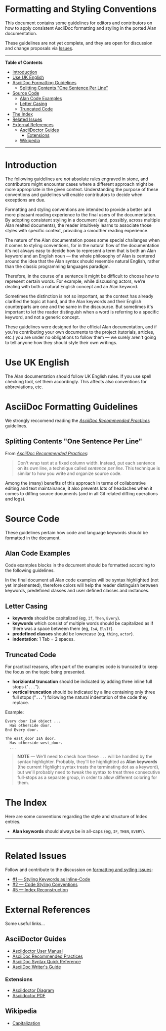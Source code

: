 # Formatting and Styling Conventions

This document contains some guidelines for editors and contributors on how to apply consistent AsciiDoc formatting and styling in the ported Alan documentation.

These guidelines are not yet complete, and they are open for discussion and change proposals via [Issues].


-----

**Table of Contents**

<!-- MarkdownTOC autolink="true" bracket="round" autoanchor="false" lowercase="only_ascii" uri_encoding="true" levels="1,2,3" -->

- [Introduction](#introduction)
- [Use UK English](#use-uk-english)
- [AsciiDoc Formatting Guidelines](#asciidoc-formatting-guidelines)
    - [Splitting Contents "One Sentence Per Line"](#splitting-contents-one-sentence-per-line)
- [Source Code](#source-code)
    - [Alan Code Examples](#alan-code-examples)
    - [Letter Casing](#letter-casing)
    - [Truncated Code](#truncated-code)
- [The Index](#the-index)
- [Related Issues](#related-issues)
- [External References](#external-references)
    - [AsciiDoctor Guides](#asciidoctor-guides)
        - [Extensions](#extensions)
    - [Wikipedia](#wikipedia)

<!-- /MarkdownTOC -->

-----

# Introduction

The following guidelines are _not_ absolute rules engraved in stone, and contributors might encounter cases where a different approach might be more appropriate in the given context. Understanding the purpose of these conventions and guidelines will enable contributors to decide when exceptions are due.

Formatting and styling conventions are intended to provide a better and more pleasant reading experience to the final users of the documentation. By adopting consistent styling in a document (and, possibly, across multiple Alan realted documents), the reader intuitively learns to associate those styles with specific context, providing a smoother reading experience.

The nature of the Alan documentation poses some special challanges when it comes to styling conventions, for in the natural flow of the documentation it's not always easy to decide how to represent a term that is both an Alan keyword and an English noun — the whole philosophy of Alan is centered around the idea that the Alan syntax should resemble natural English, rather than the classic programming languages paradigm.

Therefore, in the course of a sentence it might be difficult to choose how to represent certain words. For example, while discussing actors, we're dealing with both a natural English concept and an Alan keyword.

Sometimes the distinction is not so important, as the context has already clarified the topic at hand, and the Alan keywords and their English counterparts are one and the same in the discuourse. But sometimes it's important to let the reader distinguish when a word is referring to a specific keyword, and not a generic concept.

These guidelines were designed for the official Alan documentation, and if you're contributing your own documents to the project (tutorials, articles, etc.) you are under no obligations to follow them — we surely aren't going to tell anyone how they should style their own writings.

# Use UK English

The Alan documentation should follow UK English rules. If you use spell checking tool, set them accordingly. This affects also conventions for abbreviations, etc.

<!-- more details required here! -->

# AsciiDoc Formatting Guidelines

We strongly reccomend reading the _[AsciiDoc Recommended Practices]_ guidelines.

## Splitting Contents "One Sentence Per Line"

From _[AsciiDoc Recommended Practices](https://asciidoctor.org/docs/asciidoc-recommended-practices/#one-sentence-per-line)_:

> Don't wrap text at a fixed column width. Instead, put each sentence on its own line, a technique called _sentence per line_. This technique is similar to how you write and organize source code. 

Among the (many) benefits of this approach in terms of collaborative editing and text maintainance, it also prevents lots of headaches when it comes to diffing source documents (and in all Git related diffing operations and logs).


# Source Code

These guidelines pertain how code and language keywords should be formatted in the document.

## Alan Code Examples

Code examples blocks in the document should be formatted according to the following guidelines.

In the final document all Alan code examples will be syntax highlighted (not yet implemented), therefore colors will help the reader distinguish between keywords, predefined classes and user defined classes and instances.

## Letter Casing

- __keywords__ should be capitalized (eg, `If`, `Then`, `Every`).
- __keywords__ which consist of multiple words should be capitalized as if there was a space between them (eg, `IsA`, `ElsIf`).
- __predefined classes__ should be lowercase (eg, `thing`, `actor`).
- __indentation__: 1 Tab = 2 spaces.

## Truncated Code

For practical reasons, often part of the examples code is truncated to keep the focus on the topic being presented.

- __horiziontal truncation__ should be indicated by adding three inline full stops ("`...`").
- __vertical truncation__ should be indicated by a line containing only three full stops ("`...`") following the natural indentation of the code they replace.

Example:

```alan
Every door IsA object ...
  Has otherside door.
End Every door.

The east_door IsA door.
  Has otherside west_door.
  ...
```

> __NOTE__ — We'll need to check how these `...` will be handled by the syntax highlighter. Probably, they'll be highlighted as __Alan keywords__ (the current Highlight syntax treats the terminating dot as a keyword), but we'll probably need to tweak the syntax to treat three consecutive full-stops as a separate group, in order to allow different coloring for them.

# The Index

Here are some conventions regarding the style and structure of Index entries.

- __Alan keywords__ should always be in all-caps (eg, `IF`, `THEN`, `EVERY`).


-------------------------------------------------------------------------------

# Related Issues

Follow and contribute to the discussion on [formatting and sytling issues][Issues]:

- [#1 — Styling Keywords as Inline-Code][i1]
- [#2 — Code Styling Conventions][i2]
- [#5 — Index Reconstruction][i5]


[i1]: https://github.com/alan-if/alan-docs/issues/1 "Issue #1 — Styling Keywords as Inline-Code"
[i2]: https://github.com/alan-if/alan-docs/issues/2 "Issue #2 — Code Styling Conventions"
[i5]: https://github.com/alan-if/alan-docs/issues/5 "Issue #5 — Index Reconstruction"

<!-- 
- [#XX — YYY][iXX]
[iXX]: https://github.com/alan-if/alan-docs/issues/XX "Issue #XX — YYY"
-->

# External References

Some useful links...

## AsciiDoctor Guides

- [Asciidoctor User Manual]
- [AsciiDoc Recommended Practices]
- [AsciiDoc Syntax Quick Reference]
- [AsciiDoc Writer's Guide]

### Extensions

- [Asciidoctor Diagram]
- [Asciidoctor PDF]

## Wikipedia

- [Capitalization][WP Capitalization]

<!-----------------------------------------------------------------------------
                               REFERENCE LINKS                                
------------------------------------------------------------------------------>

[Issues]: https://github.com/alan-if/alan-docs/issues?utf8=%E2%9C%93&q=is%3Aissue+label%3A%22styling+conventions%22+ "View all Issues on 'syling conventions'"

<!-- AsciiDoctor Docs -->

[AsciiDoc Recommended Practices]: https://asciidoctor.org/docs/asciidoc-recommended-practices/ "Read the 'AsciiDoc Recommended Practices' guidelines"
[AsciiDoc Syntax Quick Reference]: https://asciidoctor.org/docs/asciidoc-syntax-quick-reference/
[AsciiDoc Writer's Guide]: https://asciidoctor.org/docs/asciidoc-writers-guide/
[Asciidoctor Diagram]: https://asciidoctor.org/docs/asciidoctor-diagram/
[Asciidoctor PDF]: https://asciidoctor.org/docs/asciidoctor-pdf/

[Asciidoctor User Manual]: https://asciidoctor.org/docs/user-manual/

<!-- Wikipedia -->

[WP Capitalization]: https://en.wikipedia.org/wiki/Capitalization "See Wikipedia page 'Capitalization'"

<!-- 
[WP XXX]: https://en.wikipedia.org/wiki/XXX "See Wikipedia: 'XXX'"
-->

<!-- EOF -->
